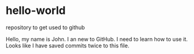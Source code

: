 # hello-world
repository to get used to github

Hello, my name is John.  I an new to GitHub.  I need to learn how to use it.
Looks like I have saved commits twice to this file.
